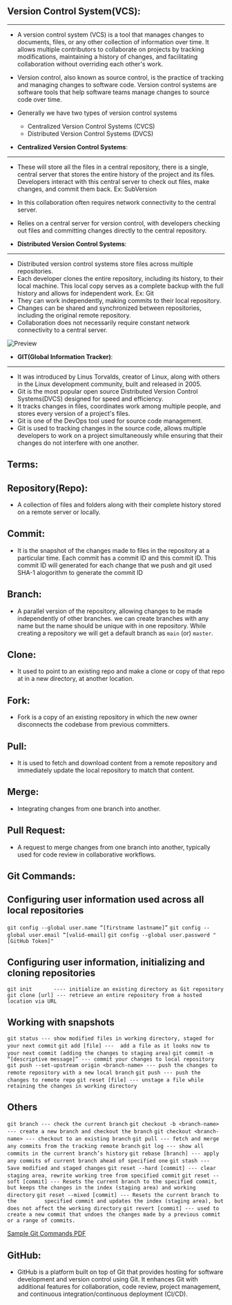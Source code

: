 ## Version Control System(VCS):
-------------------------------
* A version control system (VCS) is a tool that manages changes to documents, files, or any other collection of information over time. It allows multiple contributors to collaborate on projects by tracking modifications, maintaining a history of changes, and facilitating collaboration without overriding each other's work.
* Version control, also known as source control, is the practice of tracking and managing changes to software code. Version control systems are software tools that help software teams manage changes to source code over time.

* Generally we have two types of version control systems
  * Centralized Version Control Systems (CVCS)
  * Distributed Version Control Systems (DVCS)
 
* **Centralized Version Control Systems**:
------------------------------------------
  * These will store all the files in a central repository, there is a single, central server that stores the entire history of the project and its files. Developers interact with this central server to check out files, make changes, and commit them back. Ex: SubVersion
  * In this collaboration often requires network connectivity to the central server.
  * Relies on a central server for version control, with developers checking out files and committing changes directly to the central repository.
 
* **Distributed Version Control Systems**:
------------------------------------------
  * Distributed version control systems store files across multiple repositories.
  * Each developer clones the entire repository, including its history, to their local machine. This local copy serves as a complete backup with the full history and allows for independent work. Ex: Git
  * They can work independently, making commits to their local repository.
  * Changes can be shared and synchronized between repositories, including the original remote repository.
  * Collaboration does not necessarily require constant network connectivity to a central server.

![Preview](https://www.google.com/url?sa=i&url=https%3A%2F%2Fecanarys.com%2Fsubversion-centralized-version-control-system%2F&psig=AOvVaw2Imd-vwV0rLjJ4vmijsFUz&ust=1716009108746000&source=images&cd=vfe&opi=89978449&ved=0CBIQjRxqFwoTCLCQmp72k4YDFQAAAAAdAAAAABAh)
 

* **GIT(Global Information Tracker)**:
--------------------------------------
* It was introduced by Linus Torvalds, creator of Linux, along with others in the Linux development community, built and released in 2005.
* Git is the most popular open source Distributed Version Control Systems(DVCS) designed for speed and efficiency.
* It tracks changes in files, coordinates work among multiple people, and stores every version of a project's files.
* Git is one of the DevOps tool used for source code management.
* Git is used to tracking changes in the source code, allows multiple developers to work on a project simultaneously while ensuring that their changes do not interfere with one another.

**Terms**:
----------
  **Repository(Repo)**:
  ---------------------
  * A collection of files and folders along with their complete history stored on a remote server or locally.
  
  **Commit**:
  -----------
  * It is the snapshot of the changes made to files in the repository at a particular time. Each commit has a commit ID and this commit          ID. This commit ID will generated for each change that we push and git used SHA-1 alogorithm to generate the commit ID

  **Branch**:
  ----------
  * A parallel version of the repository, allowing changes to be made independently of other branches. we can create branches with any name but the name should be unique with in one repository. While creating a repository we will get a default branch as `main` (or) `master`.

  **Clone**:
  ---------
  * It used to point to an existing repo and make a clone or copy of that repo at in a new directory, at another location.

  **Fork**:
  --------
  * Fork is a copy of an existing repository in which the new owner disconnects the codebase from previous committers.

  **Pull**:
  --------
  * It is used to fetch and download content from a remote repository and immediately update the local repository to match that content.

  **Merge**:
  ----------
  * Integrating changes from one branch into another.

  **Pull Request**:
  ----------------
  * A request to merge changes from one branch into another, typically used for code review in collaborative workflows.

**Git Commands**:
-----------------
  **Configuring user information used across all local repositories**
  -------------------------------------------------------------------
    
  `git config --global user.name “[firstname lastname]”`
  `git config --global user.email “[valid-email]`
  `git config --global user.password "[GitHub Token]"`

  **Configuring user information, initializing and cloning repositories**
  -----------------------------------------------------------------------
    
  `git init       ---- initialize an existing directory as Git repository`
  `git clone [url] --- retrieve an entire repository from a hosted location via URL`


  **Working with snapshots**
  ---------------------------
    
  `git status --- show modified files in working directory, staged for your next commit`
  `git add [file] ---  add a file as it looks now to your next commit (adding the changes to staging area)`
  `git commit -m “[descriptive message]” --- commit your changes to local repository`
  `git push --set-upstream origin <branch-name> --- push the changes to remote repository with a new local branch`
  `git push --- push the changes to remote repo`
  `git reset [file] --- unstage a file while retaining the changes in working directory`


  **Others**
  ----------
  `git branch --- check the current branch`
  `git checkout -b <branch-name> --- create a new branch and checkout the branch`
  `git checkout <branch-name> --- checkout to an existing branch`
  `git pull --- fetch and merge any commits from the tracking remote branch`
  `git log --- show all commits in the current branch’s history`
  `git rebase [branch] --- apply any commits of current branch ahead of specified one`
  `git stash --- Save modified and staged changes`
  `git reset --hard [commit] --- clear staging area, rewrite working tree from specified commit`
  `git reset --soft [commit] --- Resets the current branch to the specified commit, but keeps the changes in the index (staging area) and working directory`
  `git reset --mixed [commit] --- Resets the current branch to the         specified commit and updates the index (staging area), but does not affect the working directory`
  `git revert [commit] --- used to create a new commit that undoes the changes made by a previous commit or a range of commits.`


[Sample Git Commands PDF](https://www.atlassian.com/git/tutorials/atlassian-git-cheatsheet)
  
**GitHub**:
-----------
* GitHub is a platform built on top of Git that provides hosting for software development and version control using Git. It enhances Git with additional features for collaboration, code review, project management, and continuous integration/continuous deployment (CI/CD).
